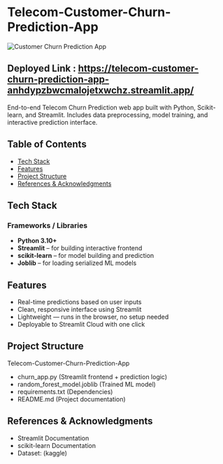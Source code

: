 # Telecom-Customer-Churn-Prediction-App

![Customer Churn Prediction App](https://github.com/user-attachments/assets/07632185-a76f-467b-9413-a6e37c910f39)

## Deployed Link : https://telecom-customer-churn-prediction-app-anhdypzbwcmalojetxwchz.streamlit.app/

End-to-end Telecom Churn Prediction web app built with Python, Scikit-learn, and Streamlit. Includes data preprocessing, model training, and interactive prediction interface.

## Table of Contents

- [Tech Stack](#tech-stack-)
- [Features](#features-)
- [Project Structure](#project-structure-)
- [References & Acknowledgments](#references--acknowledgments-)

## Tech Stack

### Frameworks / Libraries
- **Python 3.10+**
- **Streamlit** – for building interactive frontend
- **scikit-learn** – for model building and prediction
- **Joblib** – for loading serialized ML models


## Features

- Real-time predictions based on user inputs
- Clean, responsive interface using Streamlit
- Lightweight — runs in the browser, no setup needed
- Deployable to Streamlit Cloud with one click

## Project Structure

Telecom-Customer-Churn-Prediction-App
- churn_app.py                                        (Streamlit frontend + prediction logic)
- random_forest_model.joblib                          (Trained ML model)
- requirements.txt                                    (Dependencies)
- README.md                                           (Project documentation)

## References & Acknowledgments

- Streamlit Documentation
- scikit-learn Documentation
- Dataset: (kaggle)


